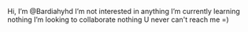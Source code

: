 Hi, I’m @Bardiahyhd
I’m not interested in anything
I’m currently learning nothing
I’m looking to collaborate nothing
U never can't reach me =)
